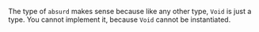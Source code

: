 The type of `absurd` makes sense because like any other type, `Void` is just a type. You cannot implement it, because `Void` cannot be instantiated.
